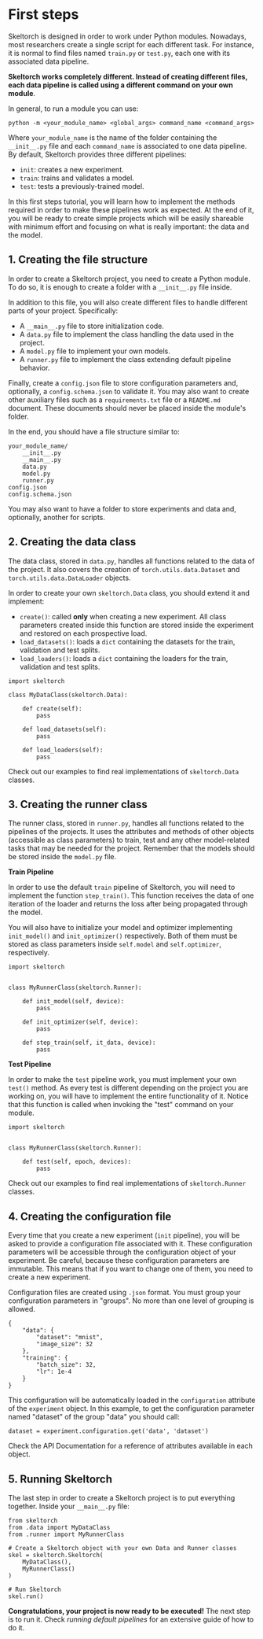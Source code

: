 # First steps
Skeltorch is designed in order to work under Python modules. Nowadays, most researchers create a single script for each
different task. For instance, it is normal to find files named ``train.py`` or ``test.py``, each one with its associated
data pipeline.

**Skeltorch works completely different. Instead of creating different files, each data pipeline is called using a
different command on your own module**.

In general, to run a module you can use:

```
python -m <your_module_name> <global_args> command_name <command_args>
```

Where ``your_module_name`` is the name of the folder containing the ``__init__.py`` file and each ``command_name`` is
associated to one data pipeline. By default, Skeltorch provides three different pipelines:

- ``init``: creates a new experiment.
- ``train``: trains and validates a model.
- ``test``: tests a previously-trained model.

In this first steps tutorial, you will learn how to implement the methods required in order to make these pipelines work
as expected. At the end of it, you will be ready to create simple projects which will be easily shareable with minimum
effort and focusing on what is really important: the data and the model.

## 1. Creating the file structure
In order to create a Skeltorch project, you need to create a Python module. To do so, it is enough to create a folder
with a ``__init__.py`` file inside.

In addition to this file, you will also create different files to handle different parts of your project. Specifically:

- A ``__main__.py`` file to store initialization code.
- A ``data.py`` file to implement the class handling the data used in the project.
- A ``model.py`` file to implement your own models.
- A ``runner.py`` file to implement the class extending default pipeline behavior.

Finally, create a ``config.json`` file to store configuration parameters and, optionally, a ``config.schema.json`` to
validate it. You may also want to create other auxiliary files such as a ``requirements.txt`` file or a ``README.md``
document. These documents should never be placed inside the module's folder.

In the end, you should have a file structure similar to:

```
your_module_name/
    __init__.py
    __main__.py
    data.py
    model.py
    runner.py
config.json
config.schema.json
```

You may also want to have a folder to store experiments and data and, optionally, another for scripts.

## 2. Creating the data class
The data class, stored in ``data.py``, handles all functions related to the data of the project. It also covers the
creation of ``torch.utils.data.Dataset`` and ``torch.utils.data.DataLoader`` objects.

In order to create your own `skeltorch.Data` class, you should extend it and implement:

- ``create()``: called **only** when creating a new experiment. All class parameters created inside this function are
stored inside the experiment and restored on each prospective load.
- ``load_datasets()``: loads a ``dict`` containing the datasets for the train, validation and test splits.
- ``load_loaders()``: loads a ``dict`` containing the loaders for the train, validation and test splits.

```
import skeltorch

class MyDataClass(skeltorch.Data):

    def create(self):
        pass

    def load_datasets(self):
        pass

    def load_loaders(self):
        pass
```

Check out our examples to find real implementations of ``skeltorch.Data`` classes.

## 3. Creating the runner class
The runner class, stored in ``runner.py``, handles all functions related to the pipelines of the projects. It uses the
attributes and methods of other objects (accessible as class parameters) to train, test and any other model-related
tasks that may be needed for the project. Remember that the models should be stored inside the ``model.py`` file.

**Train Pipeline**

In order to use the default ``train`` pipeline of Skeltorch, you will need to implement the function ``step_train()``.
This function receives the data of one iteration of the loader and returns the loss after being propagated through the
model.

You will also have to initialize your model and optimizer implementing ``init_model()`` and ``init_optimizer()``
respectively. Both of them must be stored as class parameters inside ``self.model`` and ``self.optimizer``,
respectively.

```
import skeltorch


class MyRunnerClass(skeltorch.Runner):

    def init_model(self, device):
        pass

    def init_optimizer(self, device):
        pass

    def step_train(self, it_data, device):
        pass
```

**Test Pipeline**

In order to make the ``test`` pipeline work, you must implement your own ``test()`` method. As every test is different
depending on the project you are working on, you will have to implement the entire functionality of it. Notice that
this function is called when invoking the "test" command on your module.

```
import skeltorch


class MyRunnerClass(skeltorch.Runner):

    def test(self, epoch, devices):
        pass
```

Check out our examples to find real implementations of ``skeltorch.Runner`` classes.

## 4. Creating the configuration file

Every time that you create a new experiment (``init`` pipeline), you will be asked to provide a configuration file
associated with it. These configuration parameters will be accessible through the configuration object of your
experiment. Be careful, because these configuration parameters are immutable. This means that if you want to change one
of them, you need to create a new experiment.

Configuration files are created using ``.json`` format. You must group your configuration parameters in "groups". No
more than one level of grouping is allowed.

```
{
    "data": {
        "dataset": "mnist",
        "image_size": 32
    },
    "training": {
        "batch_size": 32,
        "lr": 1e-4
    }
}
```

This configuration will be automatically loaded in the ``configuration`` attribute of the ``experiment`` object. In this
example, to get the configuration parameter named "dataset" of the group "data" you should call:

```
dataset = experiment.configuration.get('data', 'dataset')
```

Check the API Documentation for a reference of attributes available in each object.

## 5. Running Skeltorch
The last step in order to create a Skeltorch project is to put everything together. Inside your ``__main__.py`` file:

```
from skeltorch
from .data import MyDataClass
from .runner import MyRunnerClass

# Create a Skeltorch object with your own Data and Runner classes
skel = skeltorch.Skeltorch(
    MyDataClass(),
    MyRunnerClass()
)

# Run Skeltorch
skel.run()
```

**Congratulations, your project is now ready to be executed!** The next step is to run it. Check *running default
pipelines* for an extensive guide of how to do it.